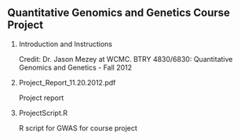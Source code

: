 ## Quantitative Genomics and Genetics Course Project

1. Introduction and Instructions
   
   Credit: Dr. Jason Mezey at WCMC. BTRY 4830/6830: Quantitative Genomics and Genetics - Fall 2012
2. Project_Report_11.20.2012.pdf
   
   Project report
3. ProjectScript.R
   
   R script for GWAS for course project
